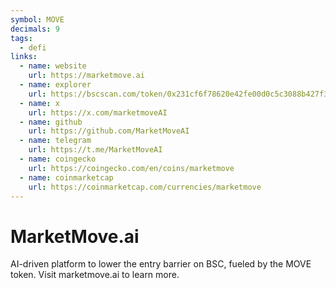 ```yaml
---
symbol: MOVE
decimals: 9
tags:
  - defi
links:
  - name: website
    url: https://marketmove.ai
  - name: explorer
    url: https://bscscan.com/token/0x231cf6f78620e42fe00d0c5c3088b427f355d01c
  - name: x
    url: https://x.com/marketmoveAI
  - name: github
    url: https://github.com/MarketMoveAI
  - name: telegram
    url: https://t.me/MarketMoveAI
  - name: coingecko
    url: https://coingecko.com/en/coins/marketmove
  - name: coinmarketcap
    url: https://coinmarketcap.com/currencies/marketmove
---
```


# MarketMove.ai

AI-driven platform to lower the entry barrier on BSC, fueled by the MOVE token. Visit marketmove.ai to learn more.
